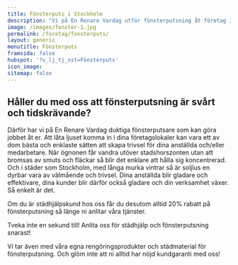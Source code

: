 ```yaml
---
title: Fönsterputs i Stockholm
description: "Vi på En Renare Vardag utför fönsterputsning åt företag i Storstockholm med proffesionalism och hög kvalité. Hör av dig och boka ett kostnadsfritt möte."
image: /images/fonster-1.jpg
permalink: /foretag/fonsterputs/
layout: generic
menutitle: Fönsterputs
framsida: false
hubspot: '?v_lj_tj_nst=Fönsterputs'
icon_image: 
sitemap: false
---
```

## Håller du med oss att fönsterputsning är svårt och tidskrävande?

Därför har vi på En Renare Vardag duktiga fönsterputsare som kan göra jobbet åt er. Att låta ljuset komma in i dina företagslokaler kan vara ett av dom bästa och enklaste sätten att skapa trivsel för dina anställda och/eller medarbetare. När ögnonen får vandra utöver stadshorszonten utan att bromsas av smuts och fläckar så blir det enklare att hålla sig koncentrerad. Och i städer som Stockholm, med långa murka vintrar så är soljlus en dyrbar vara av välmående och trivsel. Dina anställda blir gladare och effektivare, dina kunder blir därför också gladare och din verksamhet växer. Så enkelt är det.

Om du är städhjälpskund hos oss får du desutom alltid 20% rabatt på fönsterputsning så länge ni anlitar våra tjänster. 

Tveka inte en sekund till! Anlita oss för städhjälp och fönsterputsning snarast!

Vi tar även med våra egna rengöringsprodukter och städmaterial för fönsterputsning. Och glöm inte att ni alltid har nöjd kundgaranti med oss!
